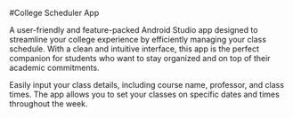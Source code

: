 #College Scheduler App

A user-friendly and feature-packed Android Studio app designed to streamline your college experience by efficiently managing your class schedule. With a clean and intuitive interface, this app is the perfect companion for students who want to stay organized and on top of their academic commitments.

Easily input your class details, including course name, professor, and class times. The app allows you to set your classes on specific dates and times throughout the week.
